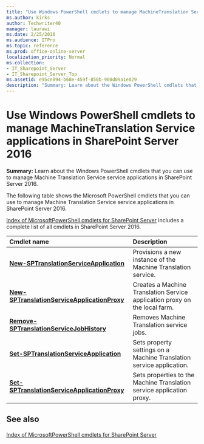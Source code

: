 ```yaml
---
title: "Use Windows PowerShell cmdlets to manage MachineTranslation Service applications in SharePoint Server 2016"
ms.author: kirks
author: Techwriter40
manager: laurawi
ms.date: 2/25/2016
ms.audience: ITPro
ms.topic: reference
ms.prod: office-online-server
localization_priority: Normal
ms.collection:
- IT_Sharepoint_Server
- IT_Sharepoint_Server_Top
ms.assetid: e95ce894-b68e-459f-850b-908d09a1e029
description: "Summary: Learn about the Windows PowerShell cmdlets that you can use to manage Machine Translation Service service applications in SharePoint Server 2016."
---
```


# Use Windows PowerShell cmdlets to manage MachineTranslation Service applications in SharePoint Server 2016

 **Summary:** Learn about the Windows PowerShell cmdlets that you can use to manage Machine Translation Service service applications in SharePoint Server 2016. 
  
The following table shows the Microsoft PowerShell cmdlets that you can use to manage Machine Translation Service service applications in SharePoint Server 2016.
  
[Index of MicrosoftPowerShell cmdlets for SharePoint Server](../../../docs-conceptual/sharepoint-server/index-of-microsoftpowershell-cmdlets.md) includes a complete list of all cmdlets in SharePoint Server 2016. 
  
|**Cmdlet name**|**Description**|
|:-----|:-----|
|**[New-SPTranslationServiceApplication](new-sptranslationserviceapplication.md)** <br/> |Provisions a new instance of the Machine Translation service.  <br/> |
|**[New-SPTranslationServiceApplicationProxy](new-sptranslationserviceapplicationproxy.md)** <br/> |Creates a Machine Translation Service application proxy on the local farm.  <br/> |
|**[Remove-SPTranslationServiceJobHistory](remove-sptranslationservicejobhistory.md)** <br/> |Removes Machine Translation service jobs.  <br/> |
|**[Set-SPTranslationServiceApplication](set-sptranslationserviceapplication.md)** <br/> |Sets property settings on a Machine Translation service application.  <br/> |
|**[Set-SPTranslationServiceApplicationProxy](set-sptranslationserviceapplicationproxy.md)** <br/> |Sets properties to the Machine Translation service application proxy.  <br/> |
   
## See also

#### 

[Index of MicrosoftPowerShell cmdlets for SharePoint Server](../../../docs-conceptual/sharepoint-server/index-of-microsoftpowershell-cmdlets.md)

